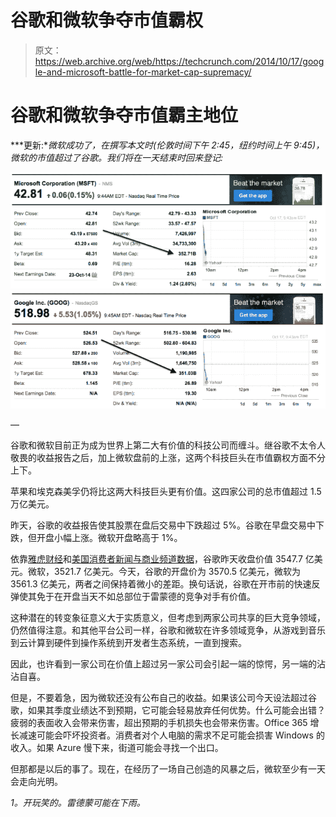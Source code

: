 # 谷歌和微软争夺市值霸权 

> 原文：<https://web.archive.org/web/https://techcrunch.com/2014/10/17/google-and-microsoft-battle-for-market-cap-supremacy/>

# 谷歌和微软争夺市值霸主地位

***更新:**微软成功了，在撰写本文时(伦敦时间下午 2:45，纽约时间上午 9:45)，微软的市值超过了谷歌。我们将在一天结束时回来登记:*

*![Screen Shot 2014-10-17 at 2.46.14 PM](img/09164c77c0ac4a302e7c0af4305e7421.png) ![Screen Shot 2014-10-17 at 2.45.59 PM](img/5b99ac0197f5079a11a37f1b2143ea38.png)*

—

谷歌和微软目前正为成为世界上第二大有价值的科技公司而缠斗。继谷歌不太令人敬畏的收益报告之后，加上微软盘前的上涨，这两个科技巨头在市值霸权方面不分上下。

苹果和埃克森美孚仍将比这两大科技巨头更有价值。这四家公司的总市值超过 1.5 万亿美元。

昨天，谷歌的收益报告使其股票在盘后交易中下跌超过 5%。谷歌在早盘交易中下跌，但开盘小幅上涨。微软开盘略高于 1%。

依靠[雅虎财经](https://web.archive.org/web/20230130021203/http://finance.yahoo.com/)和[美国消费者新闻与商业频道数据](https://web.archive.org/web/20230130021203/http://www.cnbc.com/)，谷歌昨天收盘价值 3547.7 亿美元。微软，3521.7 亿美元。今天，谷歌的开盘价为 3570.5 亿美元，微软为 3561.3 亿美元，两者之间保持着微小的差距。换句话说，谷歌在开市前的快速反弹使其免于在开盘当天不如总部位于雷蒙德的竞争对手有价值。

这种潜在的转变象征意义大于实质意义，但考虑到两家公司共享的巨大竞争领域，仍然值得注意。和其他平台公司一样，谷歌和微软在许多领域竞争，从游戏到音乐到云计算到硬件到操作系统到开发者生态系统，一直到搜索。

因此，也许看到一家公司在价值上超过另一家公司会引起一端的惊愕，另一端的沾沾自喜。

但是，不要着急，因为微软还没有公布自己的收益。如果该公司今天设法超过谷歌，如果其季度业绩达不到预期，它可能会轻易放弃任何优势。什么可能会出错？疲弱的表面收入会带来伤害，超出预期的手机损失也会带来伤害。Office 365 增长减速可能会吓坏投资者。消费者对个人电脑的需求不足可能会损害 Windows 的收入。如果 Azure 慢下来，街道可能会寻找一个出口。

但那都是以后的事了。现在，在经历了一场自己创造的风暴之后，微软至少有一天会走向光明。

*1。开玩笑的。雷德蒙可能在下雨。*